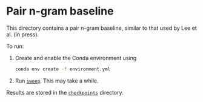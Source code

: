Pair n-gram baseline
====================

This directory contains a pair n-gram baseline, similar to that used by
Lee et al. (in press).

To run:

1.  Create and enable the Conda environment using
    ```bash
    conda env create -f environment.yml
    ```
2.  Run [`sweep`](sweep). This may take a while.

Results are stored in the [`checkpoints`](checkpoints) directory.
